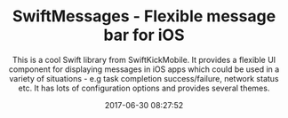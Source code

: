 ---
title: "SwiftMessages - Flexible message bar for iOS"
subtitle: "This is a cool Swift library from SwiftKickMobile. It  provides a flexible UI component for displaying messages in iOS apps which could be used in a variety of situations - e.g task completion success/failure, network status etc. It has lots of configuration options and provides several themes."
tags: ["library","iOS"]
link: "https://github.com/SwiftKickMobile/SwiftMessages"
date: "2017-06-30 08:27:52"
---